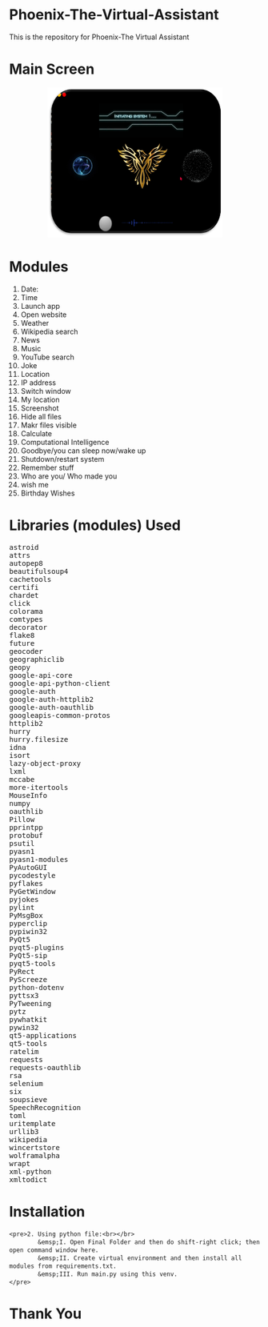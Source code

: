 # Phoenix-The-Virtual-Assistant
This is the repository for Phoenix-The Virtual Assistant

# Main Screen
<p align="center">
<img src="images/Output.png" width="350px" height="300px">
</p>

# Modules
1.	Date:
2. Time
3. Launch app
4. Open website
5. Weather
6. Wikipedia search
7. News
8. Music
9. YouTube search
10. Joke
11. Location
12. IP address
13. Switch window
14. My location
15. Screenshot
16. Hide all files
17. Makr files visible
18. Calculate
19. Computational Intelligence
20. Goodbye/you can sleep now/wake up
21. Shutdown/restart system
22. Remember stuff
23. Who are you/ Who made you
24. wish me
25. Birthday Wishes


# Libraries (modules) Used
<pre>
astroid
attrs
autopep8
beautifulsoup4
cachetools
certifi
chardet
click
colorama
comtypes
decorator
flake8
future
geocoder
geographiclib
geopy
google-api-core
google-api-python-client
google-auth
google-auth-httplib2
google-auth-oauthlib
googleapis-common-protos
httplib2
hurry
hurry.filesize
idna
isort
lazy-object-proxy
lxml
mccabe
more-itertools
MouseInfo
numpy
oauthlib
Pillow
pprintpp
protobuf
psutil
pyasn1
pyasn1-modules
PyAutoGUI
pycodestyle
pyflakes
PyGetWindow
pyjokes
pylint
PyMsgBox
pyperclip
pypiwin32
PyQt5
pyqt5-plugins
PyQt5-sip
pyqt5-tools
PyRect
PyScreeze
python-dotenv
pyttsx3
PyTweening
pytz
pywhatkit
pywin32
qt5-applications
qt5-tools
ratelim
requests
requests-oauthlib
rsa
selenium
six
soupsieve
SpeechRecognition
toml
uritemplate
urllib3
wikipedia
wincertstore
wolframalpha
wrapt
xml-python
xmltodict
</pre>

# Installation

    <pre>2. Using python file:<br></br>
            &emsp;I. Open Final Folder and then do shift-right click; then open command window here.
            &emsp;II. Create virtual environment and then install all modules from requirements.txt.
            &emsp;III. Run main.py using this venv.
    </pre>
        
# Thank You
        

